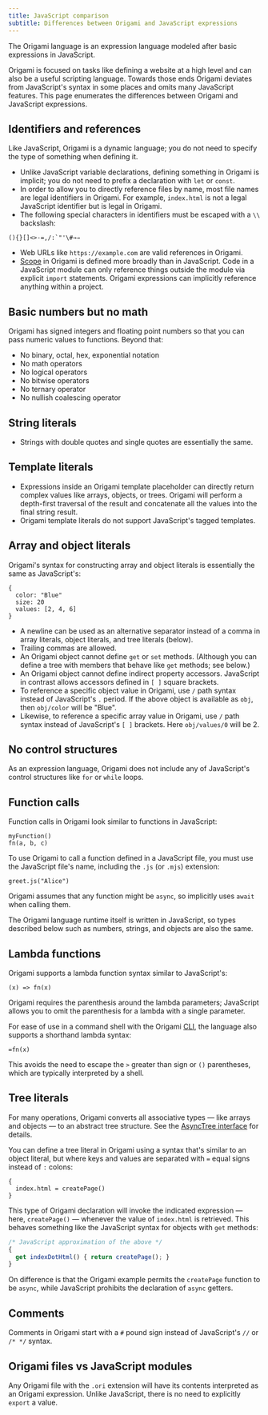 ```yaml
---
title: JavaScript comparison
subtitle: Differences between Origami and JavaScript expressions
---
```


The Origami language is an expression language modeled after basic expressions in JavaScript.

Origami is focused on tasks like defining a website at a high level and can also be a useful scripting language. Towards those ends Origami deviates from JavaScript's syntax in some places and omits many JavaScript features. This page enumerates the differences between Origami and JavaScript expressions.

## Identifiers and references

Like JavaScript, Origami is a dynamic language; you do not need to specify the type of something when defining it.

- Unlike JavaScript variable declarations, defining something in Origami is implicit; you do not need to prefix a declaration with `let` or `const`.
- In order to allow you to directly reference files by name, most file names are legal identifiers in Origami. For example, `index.html` is not a legal JavaScript identifier but is legal in Origami.
- The following special characters in identifiers must be escaped with a `\\` backslash:

```
(){}[]<>-=,/:`"'\#→⇒
```

- Web URLs like `https://example.com` are valid references in Origami.
- [Scope](scope.html) in Origami is defined more broadly than in JavaScript. Code in a JavaScript module can only reference things outside the module via explicit `import` statements. Origami expressions can implicitly reference anything within a project.

## Basic numbers but no math

Origami has signed integers and floating point numbers so that you can pass numeric values to functions. Beyond that:

- No binary, octal, hex, exponential notation
- No math operators
- No logical operators
- No bitwise operators
- No ternary operator
- No nullish coalescing operator

## String literals

- Strings with double quotes and single quotes are essentially the same.

## Template literals

- Expressions inside an Origami template placeholder can directly return complex values like arrays, objects, or trees. Origami will perform a depth-first traversal of the result and concatenate all the values into the final string result.
- Origami template literals do not support JavaScript's tagged templates.

## Array and object literals

Origami's syntax for constructing array and object literals is essentially the same as JavaScript's:

```
{
  color: "Blue"
  size: 20
  values: [2, 4, 6]
}
```

- A newline can be used as an alternative separator instead of a comma in array literals, object literals, and tree literals (below).
- Trailing commas are allowed.
- An Origami object cannot define `get` or `set` methods. (Although you can define a tree with members that behave like `get` methods; see below.)
- An Origami object cannot define indirect property accessors. JavaScript in contrast allows accessors defined in `[ ]` square brackets.
- To reference a specific object value in Origami, use `/` path syntax instead of JavaScript's `.` period. If the above object is available as `obj`, then `obj/color` will be "Blue".
- Likewise, to reference a specific array value in Origami, use `/` path syntax instead of JavaScript's `[ ]` brackets. Here `obj/values/0` will be 2.

## No control structures

As an expression language, Origami does not include any of JavaScript's control structures like `for` or `while` loops.

## Function calls

Function calls in Origami look similar to functions in JavaScript:

```
myFunction()
fn(a, b, c)
```

To use Origami to call a function defined in a JavaScript file, you must use the JavaScript file's name, including the `.js` (or `.mjs`) extension:

```
greet.js("Alice")
```

Origami assumes that any function might be `async`, so implicitly uses `await` when calling them.

The Origami language runtime itself is written in JavaScript, so types described below such as numbers, strings, and objects are also the same.

## Lambda functions

Origami supports a lambda function syntax similar to JavaScript's:

```
(x) => fn(x)
```

Origami requires the parenthesis around the lambda parameters; JavaScript allows you to omit the parenthesis for a lambda with a single parameter.

For ease of use in a command shell with the Origami [CLI](/cli), the language also supports a shorthand lambda syntax:

```
=fn(x)
```

This avoids the need to escape the `>` greater than sign or `()` parentheses, which are typically interpreted by a shell.

## Tree literals

For many operations, Origami converts all associative types — like arrays and objects — to an abstract tree structure. See the [AsyncTree interface](/async-tree/interface.html) for details.

You can define a tree literal in Origami using a syntax that's similar to an object literal, but where keys and values are separated with `=` equal signs instead of `:` colons:

```
{
  index.html = createPage()
}
```

This type of Origami declaration will invoke the indicated expression — here, `createPage()` — whenever the value of `index.html` is retrieved. This behaves something like the JavaScript syntax for objects with `get` methods:

```js
/* JavaScript approximation of the above */
{
  get indexDotHtml() { return createPage(); }
}
```

On difference is that the Origami example permits the `createPage` function to be `async`, while JavaScript prohibits the declaration of `async` getters.

## Comments

Comments in Origami start with a `#` pound sign instead of JavaScript's `//` or `/* */` syntax.

## Origami files vs JavaScript modules

Any Origami file with the `.ori` extension will have its contents interpreted as an Origami expression. Unlike JavaScript, there is no need to explicitly `export` a value.
